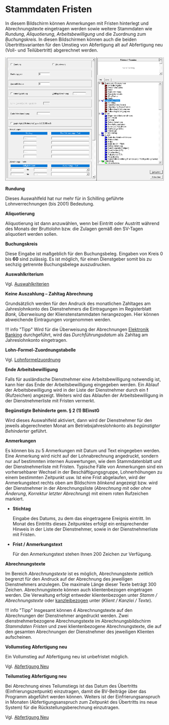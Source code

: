 # Stammdaten Fristen

In diesem Bildschirm können Anmerkungen mit Fristen hinterlegt und Abrechnungstexte eingetragen werden sowie weitere Stammdaten wie *Rundung*, *Aliquotierung*, *Arbeitsbewilligung* und die Zuordnung zum *Buchungskreis*. In diesen Bildschirmen können auch die beiden Übertrittsvarianten für den Umstieg von Abfertigung alt auf Abfertigung neu (Voll- und Teilübertritt) abgerechnet werden.

![Image](<img/image54.png>)

**Rundung**

Dieses Auswahlfeld hat nur mehr für in Schilling geführte Lohnverrechnungen (bis 2001) Bedeutung.

**Aliquotierung**

Aliquotierung ist dann anzuwählen, wenn bei Eintritt oder Austritt während des Monats der Bruttolohn bzw. die Zulagen gemäß den SV-Tagen aliquotiert werden sollen.

**Buchungskreis**

Diese Eingabe ist maßgeblich für den Buchungsbeleg. Eingaben von Kreis 0 bis **60** sind zulässig. Es ist möglich, für einen Dienstgeber somit bis zu sechzig getrennte Buchungsbelege auszudrucken.

**Auswahlkriterium**

Vgl. [Auswahlkriterien](../Auswahlkriterien.md)

**Keine Auszahlung – Zahltag Abrechnung**

Grundsätzlich werden für den Andruck des monatlichen Zahltages am Jahreslohnkonto des Dienstnehmers die Eintragungen im Registerblatt *Bank, Überweisung* der Klienstenstammdaten herangezogen. Hier können abweichende Eintragungen vorgenommen werden.

!!! info "Tipp"
    Wird für die Überweisung der Abrechnungen [Elektronik Banking](../Elektronic%20Banking%20SEPA.md) durchgeführt, wird das *Durchführungsdatum* als Zahltag am Jahreslohnkonto eingetragen.

**Lohn-Formel-Zuordnungstabelle**

Vgl. [Lohnformelzuordnung](../Lohnformeln/Verwaltung%20der%20Lohnformeln%20innerhalb%20eines%20Klienten/Lohnformel%20Zuordnung.md)

**Ende Arbeitsbewilligung**

Falls für ausländische Dienstnehmer eine Arbeitsbewilligung notwendig ist, kann hier das Ende der Arbeitsbewilligung eingegeben werden. Ein Ablauf der Arbeitsbewilligung wird in der Liste der Dienstnehmer durch ein **!** (Rufzeichen) angezeigt. Weiters wird das Ablaufen der Arbeitsbewilligung in der Dienstnehmerliste mit Fristen vermerkt.

**Begünstigte Behinderte gem. § 2 (1) BEinstG**

Wird dieses Auswahlfeld aktiviert, dann wird der Dienstnehmer für den jeweils abgerechneten Monat am Betriebsjahreslohnkonto als *begünstigter Behinderter* geführt.

**Anmerkungen**

Es können bis zu 5 Anmerkungen mit Datum und Text eingegeben werden. Eine Anmerkung wird nicht auf der Lohnabrechnung angedruckt, sondern nur auf bestimmten internen Auswertungen, wie dem Stammdatenblatt und der Dienstnehmerliste mit Fristen. Typische Fälle von Anmerkungen sind ein vorhersehbarer Wechsel in der Beschäftigungsgruppe, Lohnerhöhungen zu einem bestimmten Zeitpunkt usw. Ist eine Frist abgelaufen, wird der Anmerkungstext rechts oben am Bildschirm *blinkend* angezeigt bzw. wird der Dienstnehmer in der Abrechnungsliste (*Abrechnung mit* oder *ohne Änderung*, *Korrektur letzter Abrechnung*) mit einem roten Rufzeichen markiert.

- **Stichtag**

    Eingabe des Datums, zu dem das eingetragene Ereignis eintritt. Im Monat des Eintritts dieses Zeitpunktes erfolgt ein entsprechender Hinweis in der Liste der Dienstnehmer, sowie in der Dienstnehmerliste mit Fristen.

- **Frist / Anmerkungstext**

    Für den Anmerkungstext stehen Ihnen 200 Zeichen zur Verfügung.

**Abrechnungstexte**

Im Bereich *Abrechnungstexte* ist es möglich, Abrechnungstexte zeitlich begrenzt für den Andruck auf der Abrechnung des jeweiligen Dienstnehmers anzulegen. Die maximale Länge dieser Texte beträgt 300 Zeichen. Abrechnungstexte können auch klientenbezogen eingetragen werden. Die Verwaltung erfolgt entweder klientenbezogen unter *Stamm / Abrechnungstexte* oder [kanzleibezogen](../Kanzleitexte%20und%20Kanzleilohnkontenpläne.md) unter (*Klient / Kanzlei / Texte*).

!!! info "Tipp"
    Insgesamt können 4 Abrechnungstexte auf den Abrechnungen der Dienstnehmer ange­druckt werden. Zwei dienstnehmerbezogene Abrechnungstexte im Abrechnungsbildschirm *Stammdaten* *Fristen* und zwei klientenbezogene Abrechnungstexte, die auf den gesamten Abrechnungen der Dienstnehmer des jeweiligen Klienten aufscheinen.

**Vollumstieg Abfertigung neu**

Ein Vollumstieg auf Abfertigung neu ist unbefristet möglich.

Vgl. [Abfertigung Neu](../Abfertigung%20Neu/Bestehende%20Dienstverhältnisse%20-%20Umstiegsmöglichkeiten.md)

**Teilumstieg Abfertigung neu**

Bei Abrechnung eines Teilumstiegs ist das Datum des Übertritts (Einfrierungszeitpunkt) einzutragen, damit die BV-Beiträge über das Programm abgeführt werden können. Weiters ist der Einfrierungsanspruch in Monaten (Abfertigungsanspruch zum Zeitpunkt des Übertritts ins neue System) für die Rückstellungsberechnung einzutragen.

Vgl. [Abfertigung Neu](../Abfertigung%20Neu/Bestehende%20Dienstverhältnisse%20-%20Umstiegsmöglichkeiten.md)